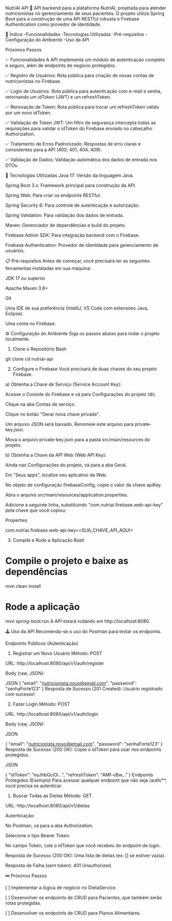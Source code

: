 NutriAI API 🍏
API backend para a plataforma NutriAI, projetada para atender nutricionistas no gerenciamento de seus pacientes. O projeto utiliza Spring Boot para a construção de uma API RESTful robusta e Firebase Authentication como provedor de identidade.

📝 Índice
-Funcionalidades
-Tecnologias Utilizadas
-Pré-requisitos
-Configuração do Ambiente
-Uso da API

Próximos Passos

✨ Funcionalidades
A API implementa um módulo de autenticação completo e seguro, além de endpoints de negócio protegidos.

✅ Registro de Usuários: Rota pública para criação de novas contas de nutricionistas no Firebase.

✅ Login de Usuários: Rota pública para autenticação com e-mail e senha, retornando um idToken (JWT) e um refreshToken.

✅ Renovação de Token: Rota pública para trocar um refreshToken válido por um novo idToken.

✅ Validação de Token JWT: Um filtro de segurança intercepta todas as requisições para validar o idToken do Firebase enviado no cabeçalho Authorization.

✅ Tratamento de Erros Padronizado: Respostas de erro claras e consistentes para a API (400, 401, 404, 409).

✅ Validação de Dados: Validação automática dos dados de entrada nos DTOs.

🚀 Tecnologias Utilizadas
Java 17: Versão da linguagem Java.

Spring Boot 3.x: Framework principal para construção da API.

Spring Web: Para criar os endpoints RESTful.

Spring Security 6: Para controle de autenticação e autorização.

Spring Validation: Para validação dos dados de entrada.

Maven: Gerenciador de dependências e build do projeto.

Firebase Admin SDK: Para integração backend com o Firebase.

Firebase Authentication: Provedor de identidade para gerenciamento de usuários.

📋 Pré-requisitos
Antes de começar, você precisará ter as seguintes ferramentas instaladas em sua máquina:

JDK 17 ou superior

Apache Maven 3.8+

Git

Uma IDE de sua preferência (IntelliJ, VS Code com extensões Java, Eclipse).

Uma conta no Firebase.

⚙️ Configuração do Ambiente
Siga os passos abaixo para rodar o projeto localmente.

1. Clone o Repositório
Bash

git clone <url-do-seu-repositorio>
cd nutriai-api

2. Configure o Firebase
Você precisará de duas chaves do seu projeto Firebase.

a) Obtenha a Chave de Serviço (Service Account Key):

Acesse o Console do Firebase e vá para Configurações do projeto (⚙️).

Clique na aba Contas de serviço.

Clique no botão "Gerar nova chave privada".

Um arquivo JSON será baixado. Renomeie este arquivo para private-key.json.

Mova o arquivo private-key.json para a pasta src/main/resources do projeto.

b) Obtenha a Chave da API Web (Web API Key):

Ainda nas Configurações do projeto, vá para a aba Geral.

Em "Seus apps", localize seu aplicativo da Web.

No objeto de configuração firebaseConfig, copie o valor da chave apiKey.

Abra o arquivo src/main/resources/application.properties.

Adicione a seguinte linha, substituindo "com.nutriai.firebase.web-api-key" pela chave que você copiou:

Properties

com.nutriai.firebase.web-api-key=<SUA_CHAVE_API_AQUI>

3. Compile e Rode a Aplicação
Bash

# Compile o projeto e baixe as dependências
mvn clean install

# Rode a aplicação
mvn spring-boot:run
A API estará rodando em http://localhost:8080.

🕹️ Uso da API
Recomenda-se o uso do Postman para testar os endpoints.

Endpoints Públicos (Autenticação)

1. Registrar um Novo Usuário
Método: POST

URL: http://localhost:8080/api/v1/auth/register

Body (raw, JSON):

JSON
{
  "email": "nutricionista.novo@email.com",
  "password": "senhaForte123"
}
Resposta de Sucesso (201 Created): Usuário registrado com sucesso!

2. Fazer Login
Método: POST

URL: http://localhost:8080/api/v1/auth/login

Body (raw, JSON):

JSON

{
  "email": "nutricionista.novo@email.com",
  "password": "senhaForte123"
}
Resposta de Sucesso (200 OK): Copie o idToken para usar nos endpoints protegidos.

JSON

{
    "idToken": "eyJhbGciOi...",
    "refreshToken": "AMf-vBw..."
}
Endpoints Protegidos (Exemplo)
Para acessar qualquer endpoint que não seja /auth/**, você precisa se autenticar.

1. Buscar Todas as Dietas
Método: GET

URL: http://localhost:8080/api/v1/dietas

Autenticação:

No Postman, vá para a aba Authorization.

Selecione o tipo Bearer Token.

No campo Token, cole o idToken que você recebeu do endpoint de login.

Resposta de Sucesso (200 OK): Uma lista de dietas (ex: [] se estiver vazia).

Resposta de Falha (sem token): 401 Unauthorized.

⏭️ Próximos Passos

[ ] Implementar a lógica de negócio no DietaService.

[ ] Desenvolver os endpoints de CRUD para Pacientes, que também serão rotas protegidas.

[ ] Desenvolver os endpoints de CRUD para Planos Alimentares.